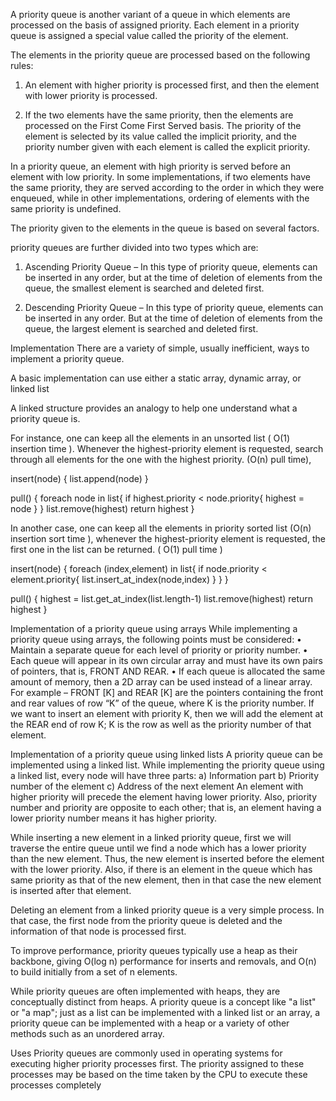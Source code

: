 A priority queue is another variant of a queue in which elements are
processed on the basis of assigned priority. Each element in a priority queue
is assigned a special value called the priority of the element.

The elements in the priority queue are processed based on the following rules:

1. An element with higher priority is processed first, and then the element
with lower priority is processed.

2. If the two elements have the same priority, then the elements are processed on the First Come First Served basis. The priority of the element is selected by its value called the implicit priority, and the priority number given with each element is called the explicit priority.

In a priority queue, an element with high priority is served before an element with low priority. In some implementations, if two elements have the same priority, they are served according to the order in which they were enqueued, while in other implementations, ordering of elements with the same priority is undefined.

The priority given to the elements in the queue is based on several factors.


priority queues are further divided into two types which are:
1. Ascending Priority Queue – In this type of priority queue, elements
can be inserted in any order, but at the time of deletion of elements from
the queue, the smallest element is searched and deleted first.

2. Descending Priority Queue – In this type of priority queue, elements
can be inserted in any order. But at the time of deletion of elements from
the queue, the largest element is searched and deleted first.


Implementation
There are a variety of simple, usually inefficient, ways to implement a priority queue.

A basic implementation can use either a static array, dynamic array, or linked list

A linked structure provides an analogy to help one understand what a priority queue is.

For instance, one can keep all the elements in an unsorted list ( O(1) insertion time ). Whenever the highest-priority element is requested, search through all elements for the one with the highest priority. (O(n) pull time),

insert(node) {
  list.append(node)
}

pull() {
  foreach node in list{
     if highest.priority < node.priority{
         highest = node
     }
  }
  list.remove(highest)
  return highest
}

In another case, one can keep all the elements in priority sorted list (O(n) insertion sort time ), whenever the highest-priority element is requested, the first one in the list can be returned. ( O(1) pull time )

insert(node) {
  foreach (index,element) in list{
    if node.priority < element.priority{
       list.insert_at_index(node,index)
    }
  }
}

pull() {
    highest = list.get_at_index(list.length-1)
    list.remove(highest)
    return highest
}



Implementation of a priority queue using arrays
While implementing a priority queue using arrays, the following points
must be considered:
•	 Maintain a separate queue for each level of priority or priority number.
•	 Each queue will appear in its own circular array and must have its own
pairs of pointers, that is, FRONT AND REAR.
•	 If each queue is allocated the same amount of memory, then a 2D
array can be used instead of a linear array.
For example – FRONT [K] and REAR [K] are the pointers containing
the front and rear values of row “K” of the queue, where K is the priority
number. If we want to insert an element with priority K, then we will add
the element at the REAR end of row K; K is the row as well as the priority number of that element.



Implementation of a priority queue using linked lists
A priority queue can be implemented using a linked list. While implementing the priority queue using a linked list, every node will have three
parts:
a) Information part
b) Priority number of the element
c) Address of the next element
An element with higher priority will precede the element having lower priority. Also, priority number and priority are opposite to each other;
that is, an element having a lower priority number means it has higher
priority.

While inserting a new element in a linked priority queue, first we will
traverse the entire queue until we find a node which has a lower priority
than the new element. Thus, the new element is inserted before the element with the lower priority. Also, if there is an element in the queue which
has same priority as that of the new element, then in that case the new element is inserted after that element.

Deleting an element from a linked priority queue is a very simple process. In that case, the first node from the priority queue is deleted and the
information of that node is processed first.




To improve performance, priority queues typically use a heap as their backbone, giving O(log n) performance for inserts and removals, and O(n) to build initially from a set of n elements.

While priority queues are often implemented with heaps, they are conceptually distinct from heaps. A priority queue is a concept like "a list" or "a map"; just as a list can be implemented with a linked list or an array, a priority queue can be implemented with a heap or a variety of other methods such as an unordered array.

Uses
Priority queues are commonly used in operating systems for executing higher
priority processes first. The priority assigned to these processes may be
based on the time taken by the CPU to execute these processes completely
